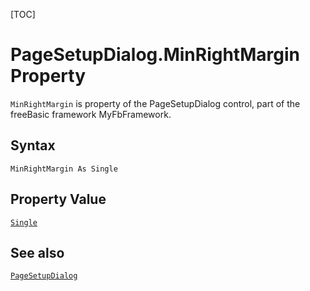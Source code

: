 [TOC]
# PageSetupDialog.MinRightMargin Property

`MinRightMargin` is property of the PageSetupDialog control, part of the freeBasic framework MyFbFramework.
## Syntax
```freeBasic
MinRightMargin As Single
```
## Property Value
[`Single`]("https://www.freebasic.net/wiki/KeyPgSingle")
## See also
[`PageSetupDialog`](PageSetupDialog.md)
